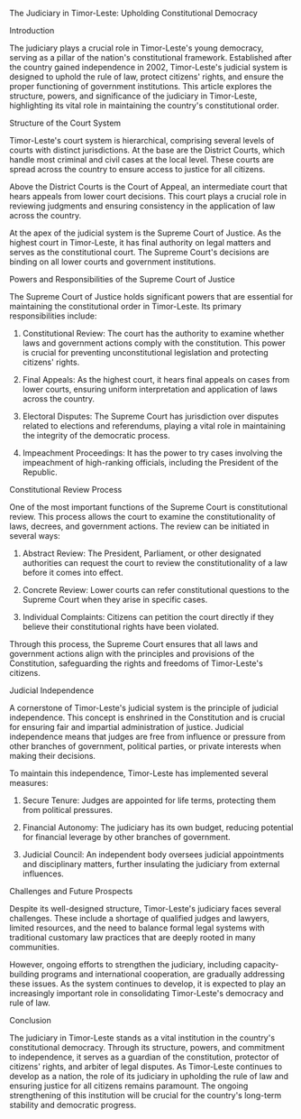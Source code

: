 The Judiciary in Timor-Leste: Upholding Constitutional Democracy

Introduction

The judiciary plays a crucial role in Timor-Leste's young democracy, serving as a pillar of the nation's constitutional framework. Established after the country gained independence in 2002, Timor-Leste's judicial system is designed to uphold the rule of law, protect citizens' rights, and ensure the proper functioning of government institutions. This article explores the structure, powers, and significance of the judiciary in Timor-Leste, highlighting its vital role in maintaining the country's constitutional order.

Structure of the Court System

Timor-Leste's court system is hierarchical, comprising several levels of courts with distinct jurisdictions. At the base are the District Courts, which handle most criminal and civil cases at the local level. These courts are spread across the country to ensure access to justice for all citizens.

Above the District Courts is the Court of Appeal, an intermediate court that hears appeals from lower court decisions. This court plays a crucial role in reviewing judgments and ensuring consistency in the application of law across the country.

At the apex of the judicial system is the Supreme Court of Justice. As the highest court in Timor-Leste, it has final authority on legal matters and serves as the constitutional court. The Supreme Court's decisions are binding on all lower courts and government institutions.

Powers and Responsibilities of the Supreme Court of Justice

The Supreme Court of Justice holds significant powers that are essential for maintaining the constitutional order in Timor-Leste. Its primary responsibilities include:

1. Constitutional Review: The court has the authority to examine whether laws and government actions comply with the constitution. This power is crucial for preventing unconstitutional legislation and protecting citizens' rights.

2. Final Appeals: As the highest court, it hears final appeals on cases from lower courts, ensuring uniform interpretation and application of laws across the country.

3. Electoral Disputes: The Supreme Court has jurisdiction over disputes related to elections and referendums, playing a vital role in maintaining the integrity of the democratic process.

4. Impeachment Proceedings: It has the power to try cases involving the impeachment of high-ranking officials, including the President of the Republic.

Constitutional Review Process

One of the most important functions of the Supreme Court is constitutional review. This process allows the court to examine the constitutionality of laws, decrees, and government actions. The review can be initiated in several ways:

1. Abstract Review: The President, Parliament, or other designated authorities can request the court to review the constitutionality of a law before it comes into effect.

2. Concrete Review: Lower courts can refer constitutional questions to the Supreme Court when they arise in specific cases.

3. Individual Complaints: Citizens can petition the court directly if they believe their constitutional rights have been violated.

Through this process, the Supreme Court ensures that all laws and government actions align with the principles and provisions of the Constitution, safeguarding the rights and freedoms of Timor-Leste's citizens.

Judicial Independence

A cornerstone of Timor-Leste's judicial system is the principle of judicial independence. This concept is enshrined in the Constitution and is crucial for ensuring fair and impartial administration of justice. Judicial independence means that judges are free from influence or pressure from other branches of government, political parties, or private interests when making their decisions.

To maintain this independence, Timor-Leste has implemented several measures:

1. Secure Tenure: Judges are appointed for life terms, protecting them from political pressures.

2. Financial Autonomy: The judiciary has its own budget, reducing potential for financial leverage by other branches of government.

3. Judicial Council: An independent body oversees judicial appointments and disciplinary matters, further insulating the judiciary from external influences.

Challenges and Future Prospects

Despite its well-designed structure, Timor-Leste's judiciary faces several challenges. These include a shortage of qualified judges and lawyers, limited resources, and the need to balance formal legal systems with traditional customary law practices that are deeply rooted in many communities.

However, ongoing efforts to strengthen the judiciary, including capacity-building programs and international cooperation, are gradually addressing these issues. As the system continues to develop, it is expected to play an increasingly important role in consolidating Timor-Leste's democracy and rule of law.

Conclusion

The judiciary in Timor-Leste stands as a vital institution in the country's constitutional democracy. Through its structure, powers, and commitment to independence, it serves as a guardian of the constitution, protector of citizens' rights, and arbiter of legal disputes. As Timor-Leste continues to develop as a nation, the role of its judiciary in upholding the rule of law and ensuring justice for all citizens remains paramount. The ongoing strengthening of this institution will be crucial for the country's long-term stability and democratic progress.
